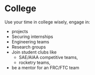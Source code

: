 # College

Use your time in college wisely, engage in:
- projects
- Securing internships
- Engineering teams
- Research groups
- Join student clubs like 
  - SAE/AIAA competitive teams, 
  - rocketry teams, 
- be a mentor for an FRC/FTC team